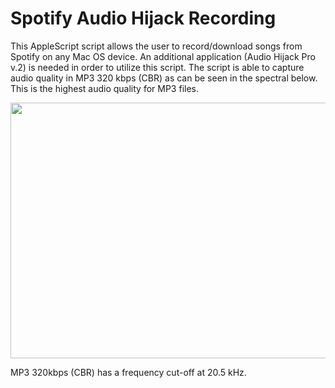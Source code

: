 # Spotify Audio Hijack Recording

This AppleScript script allows the user to record/download songs from Spotify on any Mac OS device. An additional application (Audio Hijack Pro v.2) is needed in order to utilize this script. The script is able to capture audio quality in MP3 320 kbps (CBR) as can be seen in the spectral below. This is the highest audio quality for MP3 files.

<p align="center">
  <img src="https://i.imgur.com/DJjDcSd.png" width="616" height="409">
</p>

MP3 320kbps (CBR) has a frequency cut-off at 20.5 kHz.
